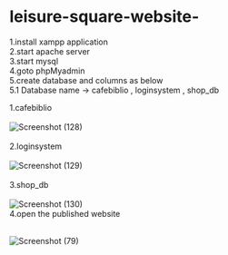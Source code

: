 # leisure-square-website-
1.install xampp application<br/>
2.start apache server <br/>
3.start mysql <br/>
4.goto phpMyadmin <br/>
5.create database and columns as below <br/>
 5.1 Database name -> cafebiblio , loginsystem , shop_db <br/>
 
 1.cafebiblio <br/>
 <br/>
![Screenshot (128)](https://user-images.githubusercontent.com/109812293/206399743-fcd3937a-2bc1-4457-b0d5-b78f14d87021.png)
 <br/>
 <br/>
 2.loginsystem <br/>
 <br/>
![Screenshot (129)](https://user-images.githubusercontent.com/109812293/206399773-50c20aa6-386e-4945-b33a-5ce9fe8ee989.png)
 <br/>
 <br/>
 3.shop_db 
 <br/>
 <br/>
![Screenshot (130)](https://user-images.githubusercontent.com/109812293/206399785-d53c3cf0-7425-42da-aeff-3ee3dff9a870.png)
 <br/>
4.open the published website
 <br/>
 <br/>

![Screenshot (79)](https://user-images.githubusercontent.com/109812293/206404455-a6fc3e01-256a-4ef5-ad6d-00d1521c8f4a.png)
